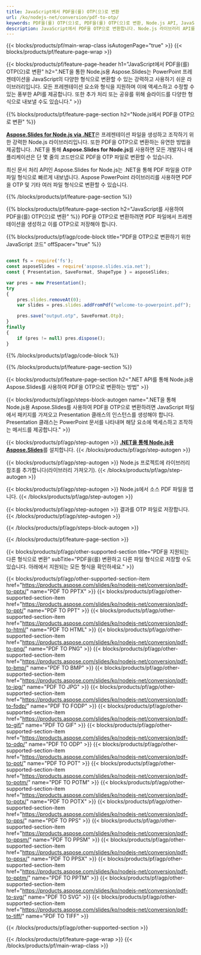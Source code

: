```yaml
---
title: JavaScript에서 PDF을(를) OTP(으)로 변환
url: /ko/nodejs-net/conversion/pdf-to-otp/
keywords: PDF을(를) OTP(으)로, PDF을(를) OTP(으)로 변환, Node.js API, JavaScript 라이브러리, PDF, OTP
description: JavaScript에서 PDF을 OTP으로 변환합니다. Node.js 라이브러리 API를 사용하여 PDF 파일을 OTP으로 변환
---
```


{{< blocks/products/pf/main-wrap-class isAutogenPage="true" >}}
{{< blocks/products/pf/feature-page-wrap >}}

{{< blocks/products/pf/feature-page-header h1="JavaScript에서 PDF을(를) OTP(으)로 변환" h2=".NET을 통한 Node.js용 Aspose.Slides는 PowerPoint 프레젠테이션을 JavaScript의 다양한 형식으로 변환할 수 있는 강력하고 사용하기 쉬운 라이브러리입니다. 모든 프레젠테이션 요소와 형식을 지원하며 이에 액세스하고 수정할 수 있는 풍부한 API를 제공합니다. 또한 추가 처리 또는 공유를 위해 슬라이드를 다양한 형식으로 내보낼 수도 있습니다." >}}

{{% blocks/products/pf/feature-page-section h2="Node.js에서 PDF을 OTP으로 변환" %}}

[**Aspose.Slides for Node.js via .NET**](https://products.aspose.com/slides/ko/nodejs-net/)은 프레젠테이션 파일을 생성하고 조작하기 위한 강력한 Node.js 라이브러리입니다. 또한 PDF을 OTP으로 변환하는 유연한 방법을 제공합니다. .NET을 통해 **Aspose.Slides for Node.js**를 사용하면 모든 개발자나 애플리케이션은 단 몇 줄의 코드만으로 PDF을 OTP 파일로 변환할 수 있습니다.

최신 문서 처리 API인 Aspose.Slides for Node.js는 .NET을 통해 PDF 파일을 OTP 파일 형식으로 빠르게 내보냅니다. Aspose PowerPoint 라이브러리를 사용하면 PDF을 OTP 및 기타 여러 파일 형식으로 변환할 수 있습니다.

{{% /blocks/products/pf/feature-page-section %}}

{{% blocks/products/pf/feature-page-section  h2="JavaScript를 사용하여 PDF을(를) OTP(으)로 변환" %}}
PDF을 OTP으로 변환하려면 PDF 파일에서 프레젠테이션을 생성하고 이를 OTP으로 저장해야 합니다.

{{% blocks/products/pf/agp/code-block title="PDF을 OTP으로 변환하기 위한 JavaScript 코드" offSpacer="true" %}}

```javascript

const fs = require('fs');
const asposeSlides = require('aspose.slides.via.net');
const { Presentation, SaveFormat, ShapeType } = asposeSlides;

var pres = new Presentation();
try
{
    pres.slides.removeAt(0);
    var slides = pres.slides.addFromPdf("welcome-to-powerpoint.pdf");

    pres.save("output.otp", SaveFormat.Otp);
}
finally
{
    if (pres != null) pres.dispose();
} 

```


{{% /blocks/products/pf/agp/code-block %}}

{{% /blocks/products/pf/feature-page-section %}}

{{< blocks/products/pf/feature-page-section  h2=".NET API를 통해 Node.js용 Aspose.Slides를 사용하여 PDF을 OTP으로 변환하는 방법" >}}

{{< blocks/products/pf/agp/steps-block-autogen name=".NET을 통해 Node.js용 Aspose.Slides를 사용하여 PDF을 OTP으로 변환하려면 JavaScript 파일에서 패키지를 가져오고 Presentation 클래스의 인스턴스를 생성해야 합니다. Presentation 클래스는 PowerPoint 문서를 나타내며 해당 요소에 액세스하고 조작하는 메서드를 제공합니다." >}}

{{< blocks/products/pf/agp/step-autogen >}}
[**.NET을 통해 Node.js용 Aspose.Slides**](https://products.aspose.com/slides/ko/nodejs-net/)를 설치합니다.
{{< /blocks/products/pf/agp/step-autogen >}}

{{< blocks/products/pf/agp/step-autogen >}}
Node.js 프로젝트에 라이브러리 참조를 추가합니다(라이브러리 가져오기).
{{< /blocks/products/pf/agp/step-autogen >}}

{{< blocks/products/pf/agp/step-autogen >}}
Node.js에서 소스 PDF 파일을 엽니다.
{{< /blocks/products/pf/agp/step-autogen >}}

{{< blocks/products/pf/agp/step-autogen >}}
결과를 OTP 파일로 저장합니다.
{{< /blocks/products/pf/agp/step-autogen >}}

{{< /blocks/products/pf/agp/steps-block-autogen >}}

{{< /blocks/products/pf/feature-page-section >}}

{{< blocks/products/pf/agp/other-supported-section title="PDF을 지원되는 다른 형식으로 변환" subTitle="PDF을(를) 변환하고 다른 파일 형식으로 저장할 수도 있습니다. 아래에서 지원되는 모든 형식을 확인하세요." >}}

{{< blocks/products/pf/agp/other-supported-section-item href="https://products.aspose.com/slides/ko/nodejs-net/conversion/pdf-to-pptx/" name="PDF TO PPTX" >}}
{{< blocks/products/pf/agp/other-supported-section-item href="https://products.aspose.com/slides/ko/nodejs-net/conversion/pdf-to-ppt/" name="PDF TO PPT" >}}
{{< blocks/products/pf/agp/other-supported-section-item href="https://products.aspose.com/slides/ko/nodejs-net/conversion/pdf-to-html/" name="PDF TO HTML" >}}
{{< blocks/products/pf/agp/other-supported-section-item href="https://products.aspose.com/slides/ko/nodejs-net/conversion/pdf-to-png/" name="PDF TO PNG" >}}
{{< blocks/products/pf/agp/other-supported-section-item href="https://products.aspose.com/slides/ko/nodejs-net/conversion/pdf-to-bmp/" name="PDF TO BMP" >}}
{{< blocks/products/pf/agp/other-supported-section-item href="https://products.aspose.com/slides/ko/nodejs-net/conversion/pdf-to-jpg/" name="PDF TO JPG" >}}
{{< blocks/products/pf/agp/other-supported-section-item href="https://products.aspose.com/slides/ko/nodejs-net/conversion/pdf-to-fodp/" name="PDF TO FODP" >}}
{{< blocks/products/pf/agp/other-supported-section-item href="https://products.aspose.com/slides/ko/nodejs-net/conversion/pdf-to-gif/" name="PDF TO GIF" >}}
{{< blocks/products/pf/agp/other-supported-section-item href="https://products.aspose.com/slides/ko/nodejs-net/conversion/pdf-to-odp/" name="PDF TO ODP" >}}
{{< blocks/products/pf/agp/other-supported-section-item href="https://products.aspose.com/slides/ko/nodejs-net/conversion/pdf-to-pot/" name="PDF TO POT" >}}
{{< blocks/products/pf/agp/other-supported-section-item href="https://products.aspose.com/slides/ko/nodejs-net/conversion/pdf-to-potm/" name="PDF TO POTM" >}}
{{< blocks/products/pf/agp/other-supported-section-item href="https://products.aspose.com/slides/ko/nodejs-net/conversion/pdf-to-potx/" name="PDF TO POTX" >}}
{{< blocks/products/pf/agp/other-supported-section-item href="https://products.aspose.com/slides/ko/nodejs-net/conversion/pdf-to-pps/" name="PDF TO PPS" >}}
{{< blocks/products/pf/agp/other-supported-section-item href="https://products.aspose.com/slides/ko/nodejs-net/conversion/pdf-to-ppsm/" name="PDF TO PPSM" >}}
{{< blocks/products/pf/agp/other-supported-section-item href="https://products.aspose.com/slides/ko/nodejs-net/conversion/pdf-to-ppsx/" name="PDF TO PPSX" >}}
{{< blocks/products/pf/agp/other-supported-section-item href="https://products.aspose.com/slides/ko/nodejs-net/conversion/pdf-to-pptm/" name="PDF TO PPTM" >}}
{{< blocks/products/pf/agp/other-supported-section-item href="https://products.aspose.com/slides/ko/nodejs-net/conversion/pdf-to-svg/" name="PDF TO SVG" >}}
{{< blocks/products/pf/agp/other-supported-section-item href="https://products.aspose.com/slides/ko/nodejs-net/conversion/pdf-to-tiff/" name="PDF TO TIFF" >}}


{{< /blocks/products/pf/agp/other-supported-section >}}

{{< /blocks/products/pf/feature-page-wrap >}}
{{< /blocks/products/pf/main-wrap-class >}}